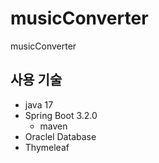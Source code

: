 # musicConverter
musicConverter

## 사용 기술
* java 17
* Spring Boot 3.2.0
  - maven
* Oraclel Database
* Thymeleaf
